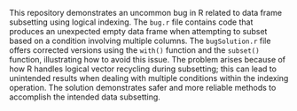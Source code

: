 This repository demonstrates an uncommon bug in R related to data frame subsetting using logical indexing. The `bug.r` file contains code that produces an unexpected empty data frame when attempting to subset based on a condition involving multiple columns. The `bugSolution.r` file offers corrected versions using the `with()` function and the `subset()` function, illustrating how to avoid this issue. The problem arises because of how R handles logical vector recycling during subsetting; this can lead to unintended results when dealing with multiple conditions within the indexing operation.  The solution demonstrates safer and more reliable methods to accomplish the intended data subsetting.